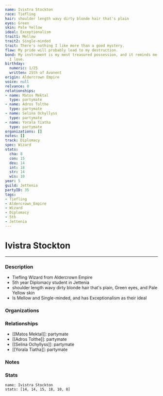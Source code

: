 ```yaml
---
name: Ivistra Stockton
race: Tiefling
hair: shoulder length wavy dirty blonde hair that's plain
eyes: Green
skin: Pale Yellow
ideal: Exceptionalism
trait1: Mellow
trait2: Single-minded
trait: There's nothing I like more than a good mystery.
flaw: My pride will probably lead to my destruction.
bond: My instrument is my most treasured possession, and it reminds me of someone
  I love.
birthday:
  numeric: 1/25
  written: 25th of Avanent
origin: Aldercrown Empire
voice: null
relvance: 0
relationships:
- name: Matos Mektal
  type: partymate
- name: Adros Tolthe
  type: partymate
- name: Selina Ochyllyss
  type: partymate
- name: Yorala Tiatha
  type: partymate
organizations: []
notes: []
track: Diplomacy
spec: Wizard
stats:
  cha: 8
  con: 15
  dex: 14
  int: 18
  str: 14
  wis: 10
year: 5
guild: Jettenia
partyID: 35
tags:
- Tiefling
- Aldercrown_Empire
- Wizard
- Diplomacy
- 5th
- Jettenia
---
```

# Ivistra Stockton
---
### Description
- Tiefling Wizard from Aldercrown Empire
- 5th year Diplomacy student in Jettenia
- shoulder length wavy dirty blonde hair that's plain, Green eyes, and Pale Yellow skin
- Is Mellow and Single-minded, and has Exceptionalism as their ideal

### Organizations

### Relationships
- [[Matos Mektal]]: partymate
- [[Adros Tolthe]]: partymate
- [[Selina Ochyllyss]]: partymate
- [[Yorala Tiatha]]: partymate

### Notes

### Stats
```statblock
name: Ivistra Stockton
stats: [14, 14, 15, 18, 10, 8]
```